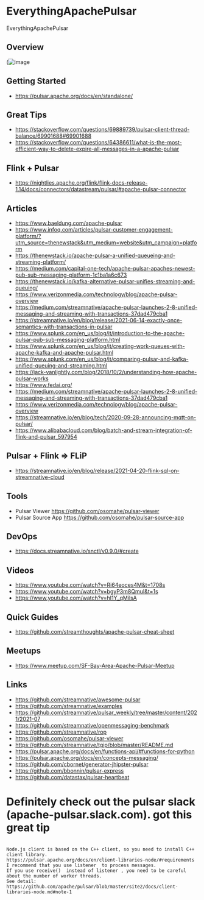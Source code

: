 # EverythingApachePulsar
EverythingApachePulsar

## Overview

(![image](https://user-images.githubusercontent.com/18673814/126215262-cfa9dcdb-ab76-4f3a-839d-c56fbc9b863c.png)

## Getting Started

* https://pulsar.apache.org/docs/en/standalone/

## Great Tips

* https://stackoverflow.com/questions/69889739/pulsar-client-thread-balance/69901688#69901688
* https://stackoverflow.com/questions/64386611/what-is-the-most-efficient-way-to-delete-expire-all-messages-in-a-apache-pulsar

## Flink + Pulsar

* https://nightlies.apache.org/flink/flink-docs-release-1.14/docs/connectors/datastream/pulsar/#apache-pulsar-connector

## Articles

* https://www.baeldung.com/apache-pulsar
* https://www.infoq.com/articles/pulsar-customer-engagement-platform/?utm_source=thenewstack&utm_medium=website&utm_campaign=platform
* https://thenewstack.io/apache-pulsar-a-unified-queueing-and-streaming-platform/
* https://medium.com/capital-one-tech/apache-pulsar-apaches-newest-pub-sub-messaging-platform-1c1ba1a6c673
* https://thenewstack.io/kafka-alternative-pulsar-unifies-streaming-and-queuing/
* https://www.verizonmedia.com/technology/blog/apache-pulsar-overview
* https://medium.com/streamnative/apache-pulsar-launches-2-8-unified-messaging-and-streaming-with-transactions-37dad479cba1
* https://streamnative.io/en/blog/release/2021-06-14-exactly-once-semantics-with-transactions-in-pulsar
* https://www.splunk.com/en_us/blog/it/introduction-to-the-apache-pulsar-pub-sub-messaging-platform.html
* https://www.splunk.com/en_us/blog/it/creating-work-queues-with-apache-kafka-and-apache-pulsar.html
* https://www.splunk.com/en_us/blog/it/comparing-pulsar-and-kafka-unified-queuing-and-streaming.html
* https://jack-vanlightly.com/blog/2018/10/2/understanding-how-apache-pulsar-works
* https://www.fedai.org/
* https://medium.com/streamnative/apache-pulsar-launches-2-8-unified-messaging-and-streaming-with-transactions-37dad479cba1
* https://www.verizonmedia.com/technology/blog/apache-pulsar-overview
* https://streamnative.io/en/blog/tech/2020-09-28-announcing-mqtt-on-pulsar/
* https://www.alibabacloud.com/blog/batch-and-stream-integration-of-flink-and-pulsar_597954

## Pulsar + Flink => FLiP

* https://streamnative.io/en/blog/release/2021-04-20-flink-sql-on-streamnative-cloud

## Tools

* Pulsar Viewer https://github.com/osomahe/pulsar-viewer
* Pulsar Source App https://github.com/osomahe/pulsar-source-app

## DevOps

* https://docs.streamnative.io/snctl/v0.9.0/#create


## Videos

* https://www.youtube.com/watch?v=Ri64eoces4M&t=1708s
* https://www.youtube.com/watch?v=bgyP3m8QmuI&t=1s
* https://www.youtube.com/watch?v=hI1Y_qMilsA

## Quick Guides

* https://github.com/streamthoughts/apache-pulsar-cheat-sheet


## Meetups

* https://www.meetup.com/SF-Bay-Area-Apache-Pulsar-Meetup


## Links

* https://github.com/streamnative/awesome-pulsar
* https://github.com/streamnative/examples
* https://github.com/streamnative/pulsar_weekly/tree/master/content/2021/2021-07
* https://github.com/streamnative/openmessaging-benchmark
* https://github.com/streamnative/rop
* https://github.com/osomahe/pulsar-viewer
* https://github.com/streamnative/tgip/blob/master/README.md
* https://pulsar.apache.org/docs/en/functions-api/#functions-for-python
* https://pulsar.apache.org/docs/en/concepts-messaging/
* https://github.com/cbornet/generator-jhipster-pulsar
* https://github.com/bbonnin/pulsar-express
* https://github.com/datastax/pulsar-heartbeat

# Definitely check out the pulsar slack (apache-pulsar.slack.com).   got this great tip

````

Node.js client is based on the C++ client, so you need to install C++ client library.
https://pulsar.apache.org/docs/en/client-libraries-node/#requirements
I recommend that you use listener  to process messages.
If you use receive()  instead of listener , you need to be careful about the number of worker threads.
See detail: https://github.com/apache/pulsar/blob/master/site2/docs/client-libraries-node.md#note-1
````

